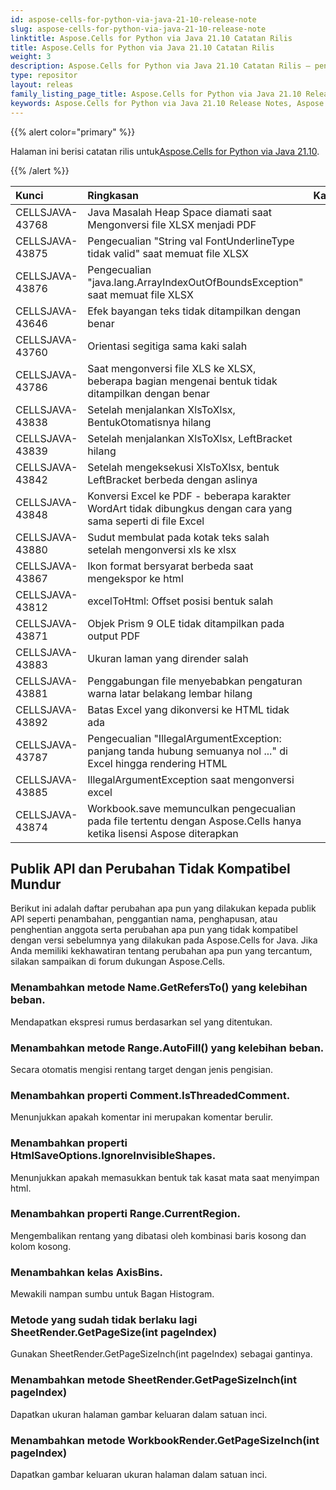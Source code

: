 ```yaml
---
id: aspose-cells-for-python-via-java-21-10-release-note
slug: aspose-cells-for-python-via-java-21-10-release-note
linktitle: Aspose.Cells for Python via Java 21.10 Catatan Rilis
title: Aspose.Cells for Python via Java 21.10 Catatan Rilis
weight: 3
description: Aspose.Cells for Python via Java 21.10 Catatan Rilis – penyempurnaan terkini, fitur baru, dan perbaikan
type: repositor
layout: releas
family_listing_page_title: Aspose.Cells for Python via Java 21.10 Release Note
keywords: Aspose.Cells for Python via Java 21.10 Release Notes, Aspose.Cells for Python via Java 21.10 updates and fixe
---
```

{{% alert color="primary" %}}

 Halaman ini berisi catatan rilis untuk[Aspose.Cells for Python via Java 21.10](https://releases.aspose.com/cells/python-java/new-releases/aspose.cells-for-python-via-java-21.10/).

{{% /alert %}}

|**Kunci**|**Ringkasan**|**Kategori**|
| :- | :- | :- |
|CELLSJAVA-43768|Java Masalah Heap Space diamati saat Mengonversi file XLSX menjadi PDF|
|CELLSJAVA-43875|Pengecualian "String val FontUnderlineType tidak valid" saat memuat file XLSX|
|CELLSJAVA-43876|Pengecualian "java.lang.ArrayIndexOutOfBoundsException" saat memuat file XLSX|
|CELLSJAVA-43646|Efek bayangan teks tidak ditampilkan dengan benar|
|CELLSJAVA-43760|Orientasi segitiga sama kaki salah|
|CELLSJAVA-43786|Saat mengonversi file XLS ke XLSX, beberapa bagian mengenai bentuk tidak ditampilkan dengan benar|
|CELLSJAVA-43838|Setelah menjalankan XlsToXlsx, BentukOtomatisnya hilang|
|CELLSJAVA-43839|Setelah menjalankan XlsToXlsx, LeftBracket hilang|
|CELLSJAVA-43842|Setelah mengeksekusi XlsToXlsx, bentuk LeftBracket berbeda dengan aslinya|
|CELLSJAVA-43848|Konversi Excel ke PDF - beberapa karakter WordArt tidak dibungkus dengan cara yang sama seperti di file Excel|
|CELLSJAVA-43880|Sudut membulat pada kotak teks salah setelah mengonversi xls ke xlsx|
|CELLSJAVA-43867|Ikon format bersyarat berbeda saat mengekspor ke html|
|CELLSJAVA-43812|excelToHtml: Offset posisi bentuk salah|
|CELLSJAVA-43871|Objek Prism 9 OLE tidak ditampilkan pada output PDF|
|CELLSJAVA-43883|Ukuran laman yang dirender salah|
|CELLSJAVA-43881|Penggabungan file menyebabkan pengaturan warna latar belakang lembar hilang|
|CELLSJAVA-43892|Batas Excel yang dikonversi ke HTML tidak ada|
|CELLSJAVA-43787|Pengecualian "IllegalArgumentException: panjang tanda hubung semuanya nol ..." di Excel hingga rendering HTML|
|CELLSJAVA-43885|IllegalArgumentException saat mengonversi excel|
|CELLSJAVA-43874|Workbook.save memunculkan pengecualian pada file tertentu dengan Aspose.Cells hanya ketika lisensi Aspose diterapkan|

##  **Publik API dan Perubahan Tidak Kompatibel Mundur**

Berikut ini adalah daftar perubahan apa pun yang dilakukan kepada publik API seperti penambahan, penggantian nama, penghapusan, atau penghentian anggota serta perubahan apa pun yang tidak kompatibel dengan versi sebelumnya yang dilakukan pada Aspose.Cells for Java. Jika Anda memiliki kekhawatiran tentang perubahan apa pun yang tercantum, silakan sampaikan di forum dukungan Aspose.Cells.

###  **Menambahkan metode Name.GetRefersTo() yang kelebihan beban.**

Mendapatkan ekspresi rumus berdasarkan sel yang ditentukan.

###  **Menambahkan metode Range.AutoFill() yang kelebihan beban.**

Secara otomatis mengisi rentang target dengan jenis pengisian.

###  **Menambahkan properti Comment.IsThreadedComment.**

Menunjukkan apakah komentar ini merupakan komentar berulir.

###  **Menambahkan properti HtmlSaveOptions.IgnoreInvisibleShapes.**

Menunjukkan apakah memasukkan bentuk tak kasat mata saat menyimpan html.

###  **Menambahkan properti Range.CurrentRegion.**

Mengembalikan rentang yang dibatasi oleh kombinasi baris kosong dan kolom kosong.

###  **Menambahkan kelas AxisBins.**

 Mewakili nampan sumbu untuk Bagan Histogram.

###  **Metode yang sudah tidak berlaku lagi SheetRender.GetPageSize(int pageIndex)**

Gunakan SheetRender.GetPageSizeInch(int pageIndex) sebagai gantinya.

###  **Menambahkan metode SheetRender.GetPageSizeInch(int pageIndex)**

Dapatkan ukuran halaman gambar keluaran dalam satuan inci.

###  **Menambahkan metode WorkbookRender.GetPageSizeInch(int pageIndex)**

Dapatkan gambar keluaran ukuran halaman dalam satuan inci.
